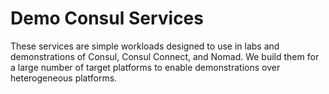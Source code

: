 # Demo Consul Services

These services are simple workloads designed to use in labs and demonstrations
of Consul, Consul Connect, and Nomad.  We build them for a large number of
target platforms to enable demonstrations over heterogeneous platforms.
